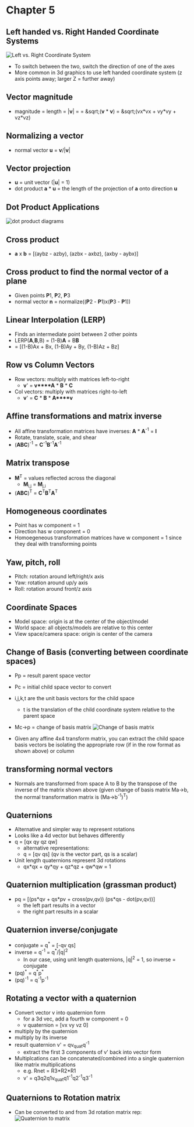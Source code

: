 # Chapter 5

## Left handed vs. Right Handed Coordinate Systems

![Left vs. Right Coordinate System](coordinatesystem.gif)

* To switch between the two, switch the direction of one of the axes
* More common in 3d graphics to use left handed coordinate system
  (z axis points away; larger Z = further away)

## Vector magnitude

* magnitude = length = |**v**| = 
  = &sqrt;(**v** * **v**) = &sqrt;(vx\*vx + vy\*vy + vz\*vz)

## Normalizing a vector

* normal vector **u** = **v**/|**v**|

## Vector projection

* **u** = unit vector (|**u**| = 1)
* dot product **a** * **u** = the length of the projection
  of **a** onto direction **u**
  
## Dot Product Applications

![dot product diagrams](dotproduct.png)

## Cross product

* **a** x **b** = \[(aybz - azby), (azbx - axbz), (axby - aybx)\]

## Cross product to find the normal vector of a plane

* Given points **P**1, **P**2, **P**3
* normal vector **n** = normalize((**P**2 - **P**1)x(**P**3 - **P**1))

## Linear Interpolation (LERP)

* Finds an intermediate point between 2 other points
* LERP(**A**,**B**,&Beta;) = (1-&Beta;)**A** + &Beta;**B**
* = \[(1-&Beta;)Ax + &Beta;x, (1-&Beta;)Ay + &Beta;y, (1-&Beta;)Az + &Beta;z\]

## Row vs Column Vectors

* Row vectors: multiply with matrices left-to-right
  * **v**' = **v****A** * **B** * **C**
* Col vectors: multiply with matrices right-to-left
  * **v**' = **C** * **B** * **A****v**

## Affine transformations and matrix inverse

* All affine transformation matrices have inverses:
  **A** * **A**<sup>-1</sup> = **I**
* Rotate, translate, scale, and shear
* (**A****B****C**)<sup>-1</sup> = **C**<sup>-1</sup>**B**<sup>-1</sup>**A**<sup>-1</sup>

## Matrix transpose

* **M**<sup>T</sup> = values reflected across the diagonal
  * **M**<sub>i,j</sub> = **M**<sub>j,i</sub>
* (**A****B****C**)<sup>T</sup> = **C**<sup>T</sup>**B**<sup>T</sup>**A**<sup>T</sup>


## Homogeneous coordinates

* Point has w component = 1
* Direction has w component = 0
* Homoegeneous transformation matrices have w component = 1
  since they deal with transforming points

## Yaw, pitch, roll
* Pitch: rotation around left/right/x axis
* Yaw: rotation around up/y axis
* Roll: rotation around front/z axis

## Coordinate Spaces
* Model space: origin is at the center of the object/model
* World space: all objects/models are relative to this center
* View space/camera space: origin is center of the camera

## Change of Basis (converting between coordinate spaces)

* Pp = result parent space vector
* Pc = initial child space vector to convert
* i,j,k,t are the unit basis vectors for the child space
  * t is the translation of the child coordinate system
    relative to the parent space
* Mc-&gt;p = change of basis matrix
  ![Change of basis matrix](changeofbasis.png)

* Given any affine 4x4 transform matrix, you can
  extract the child space basis vectors be isolating
  the appropriate row (if in the row format as shown above)
  or column

## transforming normal vectors

* Normals are transformed from space A to B by the
  transpose of the inverse of the matrix shown
  above (given change of basis matrix Ma-&gt;b, the
  normal transformation matrix is 
  (Ma-&gt;b<sup>-1</sup>)<sup>T</sup>)

## Quaternions
* Alternative and simpler way to represent rotations
* Looks like a 4d vector but behaves differently
* q = [qx qy qz qw]
  * alternative representations:
  * q = \[qv qs\] (qv is the vector part, qs is a scalar)
* Unit length quaternions represent 3d rotations
  * qx\*qx + qy\*qy + qz\*qz + qw\*qw = 1

## Quaternion multiplication (grassman product)

* pq = [(ps\*qv + qs\*pv + cross(pv,qv)) (ps\*qs - dot(pv,qv))]
  * the left part results in a vector
  * the right part results in a scalar

## Quaternion inverse/conjugate

* conjugate = q<sup>\*</sup> = [-qv qs]
* inverse = q<sup>-1</sup> = q<sup>\*</sup>/|q|<sup>2</sup>
  * In our case, using unit length quaternions,
    |q|<sup>2</sup> = 1, so inverse = conjugate
* (pq)<sup>\*</sup> = q<sup>\*</sup>p<sup>\*</sup>
* (pq)<sup>-1</sup> = q<sup>-1</sup>p<sup>-1</sup>

## Rotating a vector with a quaternion

* Convert vector v into quaternion form
  * for a 3d vec, add a fourth w component = 0
  * v quaternion = [vx vy vz 0]
* multiply by the quaternion
* multiply by its inverse
* result quaternion v' = qv<sub>quat</sub>q<sup>-1</sup>
  * extract the first 3 components of v' back into vector
    form
* Multiplcations can be concatenated/combined into a single
  quaternion like matrix multiplications
  * e.g. Rnet = R3\*R2\*R1
  * v' = q3q2q1v<sub>quat</sub>q1<sup>-1</sup>q2<sup>-1</sup>q3<sup>-1</sup>

## Quaternions to Rotation matrix

* Can be converted to and from 3d rotation matrix rep:
  ![Quaternion to matrix](quat_to_mat.png)


